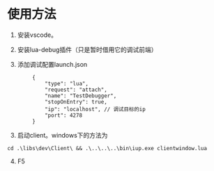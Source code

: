 # 使用方法

1. 安装vscode。

2. 安装lua-debug插件（只是暂时借用它的调试前端）

3. 添加调试配置launch.json

```
        {
            "type": "lua",
            "request": "attach",
            "name": "TestDebugger",
            "stopOnEntry": true,
            "ip": "localhost", // 调试目标的ip
            "port": 4278
        }
```

3. 启动client。windows下的方法为

```
cd .\libs\dev\Client\ && .\..\..\..\bin\iup.exe clientwindow.lua
```

4. F5
